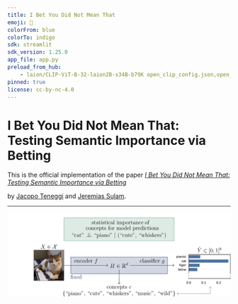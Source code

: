 ```yaml
---
title: I Bet You Did Not Mean That
emoji: 🔎
colorFrom: blue
colorTo: indigo
sdk: streamlit
sdk_version: 1.25.0
app_file: app.py
preload_from_hub:
    - laion/CLIP-ViT-B-32-laion2B-s34B-b79K open_clip_config.json,open_clip_pytorch_model.bin
pinned: true
license: cc-by-nc-4.0
---
```


# I Bet You Did Not Mean That:<br/>Testing Semantic Importance via Betting

This is the official implementation of the paper [*I Bet You Did Not Mean That: Testing Semantic Importance via Betting*](https://arxiv.org/abs/2405.19146)

by [Jacopo Teneggi](https://jacopoteneggi.github.io) and [Jeremias Sulam](https://sites.google.com/view/jsulam).

---

![A pictorial representation of the problem setup](assets/setup_notitle.jpg)

